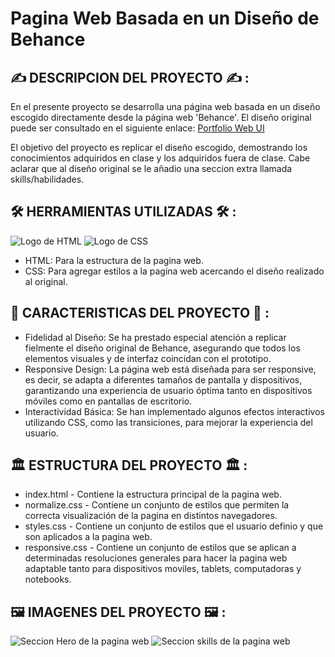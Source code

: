 # Pagina Web Basada en un Diseño de Behance

## ✍️ DESCRIPCION DEL PROYECTO ✍️ :

En el presente proyecto se desarrolla una página web basada en un diseño escogido directamente desde la página web 'Behance'. El diseño original puede ser consultado en el siguiente enlace:
[Portfolio Web UI](https://www.behance.net/gallery/192002791/Portfolio-Web-UI)

El objetivo del proyecto es replicar el diseño escogido, demostrando los conocimientos adquiridos en clase y los adquiridos fuera de clase. Cabe aclarar que al diseño original se le añadio una seccion extra llamada skills/habilidades.

## 🛠️ HERRAMIENTAS UTILIZADAS 🛠️ :

![Logo de HTML](https://www.iconninja.com/files/883/660/1019/html5-html-icon.png)
![Logo de CSS](https://www.iconninja.com/files/398/922/328/html5-coding-script-logo-js-css3-icon.png)
+ HTML: Para la estructura de la pagina web.
+ CSS: Para agregar estilos a la pagina web acercando el diseño realizado al original.

## 🌟 CARACTERISTICAS DEL PROYECTO 🌟 :
+ Fidelidad al Diseño: Se ha prestado especial atención a replicar fielmente el diseño original de Behance, asegurando que todos los elementos visuales y de interfaz coincidan con el prototipo.
+ Responsive Design: La página web está diseñada para ser responsive, es decir, se adapta a diferentes tamaños de pantalla y dispositivos, garantizando una experiencia de usuario óptima tanto en dispositivos móviles como en pantallas de escritorio.
+ Interactividad Básica: Se han implementado algunos efectos interactivos utilizando CSS, como las transiciones, para mejorar la experiencia del usuario.

## 🏛️ ESTRUCTURA DEL PROYECTO 🏛️ :

+ index.html - Contiene la estructura principal de la pagina web.
+ normalize.css - Contiene un conjunto de estilos que permiten la correcta visualización de la pagina en distintos navegadores.
+ styles.css - Contiene un conjunto de estilos que el usuario definio y que son aplicados a la pagina web.
+ responsive.css - Contiene un conjunto de estilos que se aplican a determinadas resoluciones generales para hacer la pagina web adaptable tanto para dispositivos moviles, tablets, computadoras y notebooks.

## 🖼️ IMAGENES DEL PROYECTO 🖼️ : 

![Seccion Hero de la pagina web](https://github.com/RPJunco/Portfolio-Personal/assets/109442443/d3eed622-8813-4be3-9580-72bcae3e29b9)
![Seccion skills de la pagina web](https://github.com/RPJunco/Portfolio-Personal/assets/109442443/9665acbd-c068-43c7-a034-963e7b44396a)




